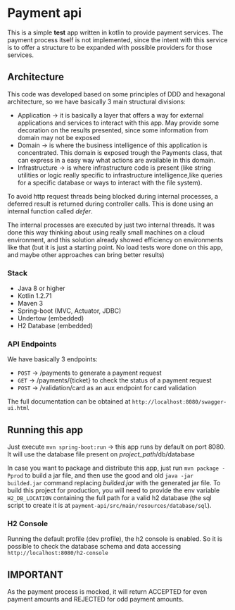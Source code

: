 # Payment api

This is a simple **test** app written in kotlin to provide payment services.
The payment process itself is not implemented, since the intent with 
this service is to offer a structure to be expanded with possible 
providers for those services.

## Architecture

This code was developed based on some principles of DDD and 
hexagonal architecture, so we have basically 3 main structural divisions: 

- Application -> it is basically a layer that offers a way for external applications and services to interact with this app.
May provide some decoration on the results presented, since some information from domain may not be exposed
- Domain -> is where the business intelligence of this application is concentrated. This domain is exposed trough the Payments
class, that can express in a easy way what actions are available in this domain.
- Infrastructure -> is where infrastructure code is present (like string utilities or logic really specific to 
infrastructure intelligence,like queries for a specific database or ways to interact with the file system). 
 
To avoid http request threads being blocked during internal processes, a deferred result is returned during controller calls.
This is done using an internal function called *defer*.

The internal processes are executed by just two internal threads. It was done this way thinking about using really small
machines on a cloud environment, and this solution already showed efficiency on environments like that (but it is just
a starting point. No load tests wore done on this app, and maybe other approaches can bring better results)

### Stack

- Java 8 or higher
- Kotlin 1.2.71
- Maven 3
- Spring-boot (MVC, Actuator, JDBC)
- Undertow (embedded)
- H2 Database (embedded)

### API Endpoints

We have basically 3 endpoints:

- ```POST``` -> /payments to generate a payment request
- ```GET``` -> /payments/{ticket} to check the status of a payment request
- ```POST``` -> /validation/card as an aux endpoint for card validation

The full documentation can be obtained at ```http://localhost:8080/swagger-ui.html```

## Running this app

Just execute ```mvn spring-boot:run``` -> this app runs by default on port 8080. It will use the database file present on *project_path*/db/database

In case you want to package and distribute this app, just run ```mvn package -Pprod``` to build a jar file, and then use the good and
old ```java -jar builded.jar``` command replacing *builded.jar* with the generated jar file. To build this project for production,
you will need to provide the env variable ```H2_DB_LOCATION``` containing the full path for a valid h2 database (the sql script to
create it is at ```payment-api/src/main/resources/database/sql```). 

### H2 Console

Running the default profile (dev profile), the h2 console is enabled. So it is possible to check the database schema
and data accessing ```http://localhost:8080/h2-console```

## IMPORTANT

As the payment process is mocked, it will return ACCEPTED for even payment amounts and REJECTED for odd payment amounts.